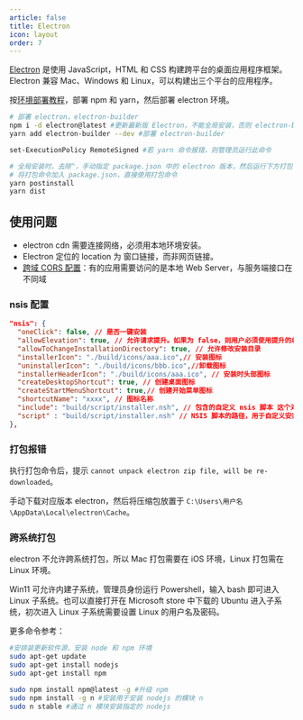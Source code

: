 ```yaml
---
article: false
title: Electron
icon: layout
order: 7
---
```


[Electron](https://www.electronjs.org/) 是使用 JavaScript，HTML 和 CSS 构建跨平台的桌面应用程序框架。Electron 兼容 Mac、Windows 和 Linux，可以构建出三个平台的应用程序。

按[环境部署教程](../deploy/VPS.html#环境部署)，部署 npm 和 yarn，然后部署 electron 环境。

```bash
# 部署 electron，electron-builder
npm i -d electron@latest #更新最新版 Electron，不能全局安装，否则 electron-builder 找不到
yarn add electron-builder --dev #部署 electron-builder

set-ExecutionPolicy RemoteSigned #若 yarn 命令报错，则管理员运行此命令

# 全局安装时，去除^，手动指定 package.json 中的 electron 版本，然后运行下方打包命令
# 将打包命令加入 package.json，直接使用打包命令
yarn postinstall
yarn dist
```

## 使用问题

- electron cdn 需要连接网络，必须用本地环境安装。
- Electron 定位的 location 为 窗口链接，而非网页链接。
- [跨域 CORS 配置](https://imf.ms/web/2022/07/05/my-first-web-hybird-project-experience/#%E8%B7%A8%E5%9F%9F-cors-%E9%85%8D%E7%BD%AE)：有的应用需要访问的是本地 Web Server，与服务端接口在不同域

### nsis 配置

```json
"nsis": {
  "oneClick": false, // 是否一键安装
  "allowElevation": true, // 允许请求提升。如果为 false，则用户必须使用提升的权限重新启动安装程序。
  "allowToChangeInstallationDirectory": true, // 允许修改安装目录
  "installerIcon": "./build/icons/aaa.ico",// 安装图标
  "uninstallerIcon": "./build/icons/bbb.ico",//卸载图标
  "installerHeaderIcon": "./build/icons/aaa.ico", // 安装时头部图标
  "createDesktopShortcut": true, // 创建桌面图标
  "createStartMenuShortcut": true,// 创建开始菜单图标
  "shortcutName": "xxxx", // 图标名称
  "include": "build/script/installer.nsh", // 包含的自定义 nsis 脚本 这个对于构建需求严格得安装过程相当有用。
  "script" : "build/script/installer.nsh" // NSIS 脚本的路径，用于自定义安装程序。默认为 build / installer.nsi
},
```

### 打包报错

执行打包命令后，提示 `cannot unpack electron zip file, will be re-downloaded`。

手动下载对应版本 electron，然后将压缩包放置于 `C:\Users\用户名\AppData\Local\electron\Cache`。

### 跨系统打包

electron 不允许跨系统打包，所以 Mac 打包需要在 iOS 环境，Linux 打包需在 Linux 环境。

Win11 可允许内建子系统，管理员身份运行 Powershell，输入 bash 即可进入 Linux 子系统。也可以直接打开在 Microsoft store 中下载的 Ubuntu 进入子系统，初次进入 Linux 子系统需要设置 Linux 的用户名及密码。

更多命令参考：

```bash
#安排装更新软件源，安装 node 和 npm 环境
sudo apt-get update
sudo apt-get install nodejs
sudo apt-get install npm

sudo npm install npm@latest -g #升级 npm
sudo npm install -g n #安装用于安装 nodejs 的模块 n
sudo n stable #通过 n 模块安装指定的 nodejs
```
